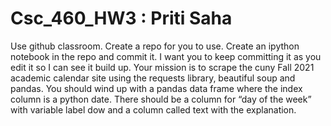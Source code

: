 # Csc_460_HW3 : Priti Saha 
Use github classroom. Create a repo for you to use. Create an ipython notebook in the repo and commit it. I want you to keep committing it as you edit it so I can see it build up. Your mission is to scrape the cuny Fall 2021 academic calendar site using the requests library, beautiful soup and pandas. You should wind up with a pandas data frame where the index column is a python date. There should be a column for “day of the week” with variable label dow and a column called text with the explanation.
